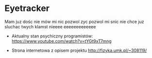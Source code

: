 # Eyetracker
Mam juz dośc nie mów mi nic pozwol zyc pozwol mi snic nie chce juz sluchac twych klamst nieeee eeeeeeeeeeeee

* Aktualny stan psychiczny programistów:
 https://www.youtube.com/watch?v=tYGt9xT7mng
 
* Strona internetowa z opisem projektu
http://fizyka.umk.pl/~308119/
